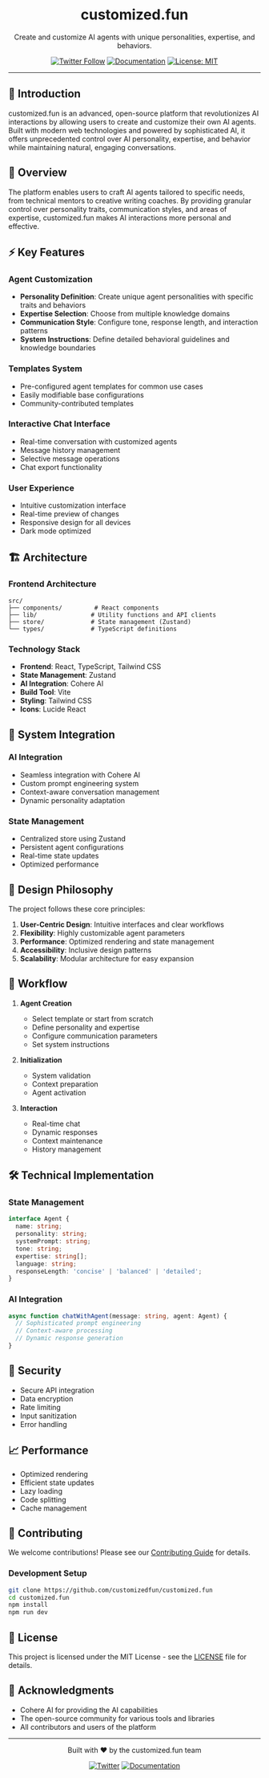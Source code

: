 <div align="center">
  <h1>customized.fun</h1>
  <p>Create and customize AI agents with unique personalities, expertise, and behaviors.</p>

  [![Twitter Follow](https://img.shields.io/twitter/follow/customizedotfun?style=social)](https://x.com/customizedotfun)
  [![Documentation](https://img.shields.io/badge/docs-gitbook-blue)](https://customized-fun.gitbook.io/customized.fun/)
  [![License: MIT](https://img.shields.io/badge/License-MIT-yellow.svg)](https://opensource.org/licenses/MIT)
</div>

---

## 🌟 Introduction

customized.fun is an advanced, open-source platform that revolutionizes AI interactions by allowing users to create and customize their own AI agents. Built with modern web technologies and powered by sophisticated AI, it offers unprecedented control over AI personality, expertise, and behavior while maintaining natural, engaging conversations.

## 🎯 Overview

The platform enables users to craft AI agents tailored to specific needs, from technical mentors to creative writing coaches. By providing granular control over personality traits, communication styles, and areas of expertise, customized.fun makes AI interactions more personal and effective.

## ⚡ Key Features

### Agent Customization
- **Personality Definition**: Create unique agent personalities with specific traits and behaviors
- **Expertise Selection**: Choose from multiple knowledge domains
- **Communication Style**: Configure tone, response length, and interaction patterns
- **System Instructions**: Define detailed behavioral guidelines and knowledge boundaries

### Templates System
- Pre-configured agent templates for common use cases
- Easily modifiable base configurations
- Community-contributed templates

### Interactive Chat Interface
- Real-time conversation with customized agents
- Message history management
- Selective message operations
- Chat export functionality

### User Experience
- Intuitive customization interface
- Real-time preview of changes
- Responsive design for all devices
- Dark mode optimized

## 🏗️ Architecture

### Frontend Architecture
```
src/
├── components/         # React components
├── lib/               # Utility functions and API clients
├── store/             # State management (Zustand)
└── types/             # TypeScript definitions
```

### Technology Stack
- **Frontend**: React, TypeScript, Tailwind CSS
- **State Management**: Zustand
- **AI Integration**: Cohere AI
- **Build Tool**: Vite
- **Styling**: Tailwind CSS
- **Icons**: Lucide React

## 🔧 System Integration

### AI Integration
- Seamless integration with Cohere AI
- Custom prompt engineering system
- Context-aware conversation management
- Dynamic personality adaptation

### State Management
- Centralized store using Zustand
- Persistent agent configurations
- Real-time state updates
- Optimized performance

## 🎨 Design Philosophy

The project follows these core principles:
1. **User-Centric Design**: Intuitive interfaces and clear workflows
2. **Flexibility**: Highly customizable agent parameters
3. **Performance**: Optimized rendering and state management
4. **Accessibility**: Inclusive design patterns
5. **Scalability**: Modular architecture for easy expansion

## 🔄 Workflow

1. **Agent Creation**
   - Select template or start from scratch
   - Define personality and expertise
   - Configure communication parameters
   - Set system instructions

2. **Initialization**
   - System validation
   - Context preparation
   - Agent activation

3. **Interaction**
   - Real-time chat
   - Dynamic responses
   - Context maintenance
   - History management

## 🛠️ Technical Implementation

### State Management
```typescript
interface Agent {
  name: string;
  personality: string;
  systemPrompt: string;
  tone: string;
  expertise: string[];
  language: string;
  responseLength: 'concise' | 'balanced' | 'detailed';
}
```

### AI Integration
```typescript
async function chatWithAgent(message: string, agent: Agent) {
  // Sophisticated prompt engineering
  // Context-aware processing
  // Dynamic response generation
}
```

## 🔐 Security

- Secure API integration
- Data encryption
- Rate limiting
- Input sanitization
- Error handling

## 📈 Performance

- Optimized rendering
- Efficient state updates
- Lazy loading
- Code splitting
- Cache management

## 🤝 Contributing

We welcome contributions! Please see our [Contributing Guide](CONTRIBUTING.md) for details.

### Development Setup
```bash
git clone https://github.com/customizedfun/customized.fun
cd customized.fun
npm install
npm run dev
```

## 📄 License

This project is licensed under the MIT License - see the [LICENSE](LICENSE) file for details.

## 🌟 Acknowledgments

- Cohere AI for providing the AI capabilities
- The open-source community for various tools and libraries
- All contributors and users of the platform

---

<div align="center">
  <p>Built with ❤️ by the customized.fun team</p>
  
  [![Twitter](https://img.shields.io/badge/Twitter-1DA1F2?style=for-the-badge&logo=twitter&logoColor=white)](https://x.com/customizedotfun)
  [![Documentation](https://img.shields.io/badge/Documentation-000000?style=for-the-badge&logo=gitbook&logoColor=white)](https://customized-fun.gitbook.io/customized.fun/)
</div>
